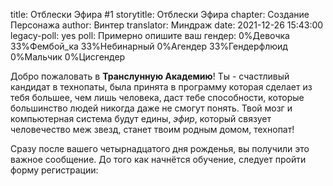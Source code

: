 title: Отблески Эфира #1
storytitle: Отблески Эфира
chapter: Создание Персонажа
author: Винтер
translator: Миндраж
date: 2021-12-26 15:43:00
legacy-poll: yes
poll: Примерно опишите ваш гендер:
      0%Девочка
      33%Фембой_ка
      33%Небинарный
      0%Агендер
      33%Гендерфлюид
      0%Мальчик
      0%Цисгендер

Добро пожаловать в **Транслунную Академию**! Ты - счастливый кандидат в технопаты, была принята в программу которая сделает из тебя большее, чем лишь человека, даст тебе способности, которые большинство людей никогда даже не смогут понять. Твой мозг и компьютерная система будут едины, *эфир*, который связует человечество меж звезд, станет твоим родным домом, технопат!

Сразу после вашего четырнадцатого дня рожденья, вы получили это важное сообщение. До того как начнётся обучение, следует пройти форму регистрации: